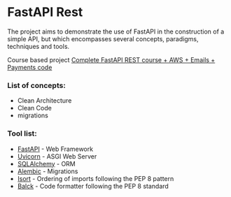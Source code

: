 # FastAPI Rest
The project aims to demonstrate the use of FastAPI in the construction of a simple API, but which encompasses several concepts, paradigms, techniques and tools.

Course based project [Complete FastAPI REST course + AWS + Emails + Payments code](https://www.udemy.com/course/fastapi-rest/)


### List of concepts:
- Clean Architecture
- Clean Code
- migrations

### Tool list:
- [FastAPI](https://fastapi.tiangolo.com/) - Web Framework
- [Uvicorn](https://www.uvicorn.org/) - ASGI Web Server
- [SQLAlchemy]() - ORM
- [Alembic](https://alembic.sqlalchemy.org/en/latest/) - Migrations
- [Isort](https://pycqa.github.io/isort/) - Ordering of imports following the PEP 8 pattern
- [Balck](https://black.readthedocs.io/en/stable/) - Code formatter following the PEP 8 standard
